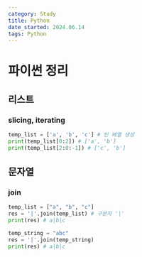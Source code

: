 ```yaml
---
category: Study
title: Python
date_started: 2024.06.14
tags: Python
---
```

# 파이썬 정리
## 리스트
### slicing, iterating
```python
temp_list = ['a', 'b', 'c'] # 빈 배열 생성
print(temp_list[0:2]) # ['a', 'b']
print(temp_list[2:0:-1]) # ['c', 'b']
```

## 문자열

### join

```python
temp_list = ["a", "b", "c"]
res = '|'.join(temp_list) # 구분자 '|'
print(res) # a|b|c

temp_string = "abc"
res = '|'.join(temp_string)
print(res) # a|b|c
```